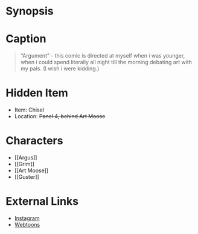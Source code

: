 # Synopsis


# Caption
> “Argument” - this comic is directed at myself when i was younger, when i could spend literally all night till the morning debating art with my pals. (I wish i were kidding.)

# Hidden Item
* Item: Chisel
* Location: <strike>Panel 4, behind Art Moose</strike>

# Characters
* [[Argus]]
* [[Grim]]
* [[Art Moose]]
* [[Guster]]

# External Links
* [Instagram](https://www.instagram.com/p/CUN_05Jqgy0/?igshid=YmMyMTA2M2Y=)
* [Webtoons](https://www.webtoons.com/en/challenge/twistwood-tales/98-argument/viewer?title_no=344740&episode_no=104)